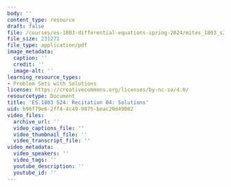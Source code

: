 ```yaml
---
body: ''
content_type: resource
draft: false
file: /courses/es-1803-differential-equations-spring-2024/mites_1803_s24_probsect-week4-qa.pdf
file_size: 231271
file_type: application/pdf
image_metadata:
  caption: ''
  credit: ''
  image-alt: ''
learning_resource_types:
- Problem Sets with Solutions
license: https://creativecommons.org/licenses/by-nc-sa/4.0/
resourcetype: Document
title: 'ES.1803 S24: Recitation 04: Solutions'
uid: b96f79e6-2ff4-4c49-9875-beac29d49862
video_files:
  archive_url: ''
  video_captions_file: ''
  video_thumbnail_file: ''
  video_transcript_file: ''
video_metadata:
  video_speakers: ''
  video_tags: ''
  youtube_description: ''
  youtube_id: ''
---
```

